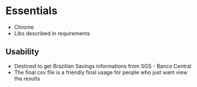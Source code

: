 # Essentials
- Chrome
- Libs described in requirements

## Usability
- Destined to get Brazilian Savings informations from SGS - Banco Central
- The final csv file is a friendly final usage for people who just want view the results